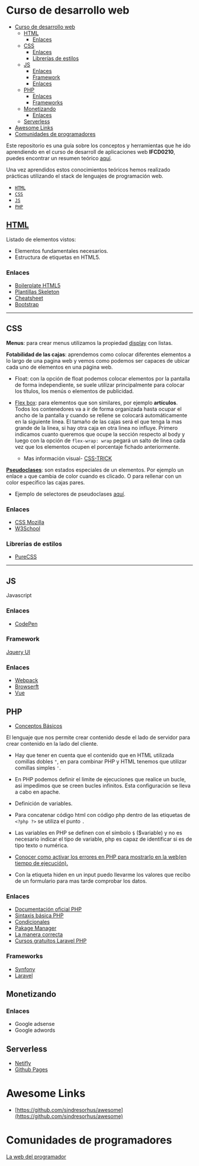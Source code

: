 # Curso de desarrollo web

- [Curso de desarrollo web](#Curso-de-desarrollo-web)
  - [HTML](#HTML)
    - [Enlaces](#Enlaces)
  - [CSS](#CSS)
    - [Enlaces](#Enlaces-1)
    - [Librerías de estilos](#Librer%C3%ADas-de-estilos)
  - [JS](#JS)
    - [Enlaces](#Enlaces-2)
    - [Framework](#Framework)
    - [Enlaces](#Enlaces-3)
  - [PHP](#PHP)
    - [Enlaces](#Enlaces-4)
    - [Frameworks](#Frameworks)
  - [Monetizando](#Monetizando)
    - [Enlaces](#Enlaces-5)
  - [Serverless](#Serverless)
- [Awesome Links](#Awesome-Links)
- [Comunidades de programadores](#Comunidades-de-programadores)

Este repositorio es una guía sobre los conceptos y herramientas que he ido aprendiendo en el curso de desarroll de aplicaciones web **IFCD0210**, puedes encontrar un resumen teórico [aquí](http://sorianotech.github.io).

Una vez aprendidos estos conocimientos teóricos hemos realizado prácticas utilizando el stack de lenguajes de programación web.

- [`HTML`](https://www.w3.org/TR/?tag=html)
- [`CSS`](https://www.w3.org/TR/?tag=css)
- [`JS`](https://en.wikipedia.org/wiki/ECMAScript)
- [`PHP`](https://www.php.net/)

## [HTML](html.md)

Listado de elementos vistos:

- Elementos fundamentales necesarios.
- Estructura de etiquetas en HTML5.

### Enlaces

- [Boilerplate HTML5](https://html5boilerplate.com/)
- [Plantillas Skeleton](http://getskeleton.com/)
- [Cheatsheet](https://htmlcheatsheet.com/)
- [Bootstrap](https://getbootstrap.com/docs/)

---

## CSS

**Menus**: para crear menus utilizamos la propiedad [display](https://www.w3schools.com/css/css_inline-block.asp) con listas.

**Fotabilidad de las cajas**: aprendemos como colocar diferentes elementos a lo largo de una pagina web y vemos como podemos ser capaces de ubicar cada uno de elementos en una página web.

  - Float: con la opción de float podemos colocar elementos por la pantalla de forma independiente, se suele utilizar principalmente para colocar los títulos, los menús o elementos de publicidad.
  
  - [Flex box](https://lenguajecss.com/p/css/propiedades/flexbox): para elementos que son similares, por ejemplo **artículos**. Todos los contenedores va a ir de forma organizada hasta ocupar el ancho de la pantalla y cuando se rellene se colocará automáticamente en la siguiente linea. El tamaño de las cajas será el que tenga la mas grande de la linea, si hay otra caja en otra linea no influye. Primero indicamos cuanto queremos que ocupe la sección respecto al body y luego con la opción de `flex-wrap: wrap` pegará un salto de linea cada vez que los elementos ocupen el porcentaje fichado anteriormente.
    - Mas información visual- [CSS-TRICK](https://css-tricks.com/snippets/css/a-guide-to-flexbox/)

**[Pseudoclases](https://developer.mozilla.org/es/docs/Web/CSS/Pseudo-classes)**: son estados especiales de un elementos. Por ejemplo un enlace `a` que cambia de color cuando es clicado. O para rellenar con un color especifico las cajas pares. 
  - Ejemplo de selectores de pseudoclases [aquí](http://byverdu.es/css3-como-usar-los-selectores-de-las-pseudo-classes-nth-child-nth-of-type-y-not/).

### Enlaces

- [CSS Mozilla](https://developer.mozilla.org/es/docs/Web/CSS)
- [W3School](https://www.w3schools.com/css/default.asp)

### Librerías de estilos

- [PureCSS](https://purecss.io/)

---

## JS

Javascript

### Enlaces

- [CodePen](https://codepen.io)

### Framework

[Jquery UI](https://jqueryui.com/)

### Enlaces

- [Webpack](https://webpack.js.org/)
- [Browserft](http://browserify.org/)
- [Vue](https://vuejs.org/)

## PHP

- [Conceptos Básicos](conceptos_basicos_php.pdf)

El lenguaje que nos permite crear contenido desde el lado de servidor para crear contenido en la lado del cliente.

- Hay que tener en cuenta que el contenido que en HTML utilizada comillas dobles `"`, en para combinar PHP y HTML tenemos que utilizar comillas simples `'`.

- En PHP podemos definir el limite de ejecuciones que realice un bucle, asi impedimos que se creen bucles infinitos. Esta configuración se lleva a cabo en apache.
  
- Definición de variables.
- Para concatenar código html con código php dentro de las etiquetas de `<?php ?>` se utiliza el punto `.`
  
- Las variables en PHP se definen con el símbolo `$` (\$variable) y no es necesario indicar el tipo de variable, php es capaz de identificar si es de tipo texto o numérica.
  
- [Conocer como activar los errores en PHP para mostrarlo en la web(en tiempo de ejecución).](https://www.anerbarrena.com/mostrar-errores-php-608/)
  
- Con la etiqueta hiden en un input puedo llevarme los valores que recibo de un formulario para mas tarde comprobar los datos.

### Enlaces

- [Documentación oficial PHP](https://www.php.net/manual/es/)
- [Sintaxis básica PHP](https://www.php.net/manual/es/language.basic-syntax.phpmode.php)
- [Condicionales](https://www.php.net/manual/es/control-structures.if.php)
- [Pakage Manager](https://packagist.org/)
- [La manera correcta](https://phptherightway.com/)
- [Cursos gratuitos Laravel PHP](https://laracasts.com/)


### Frameworks

- [Synfony](https://symfony.es/)
- [Laravel](https://laravel.com/docs/5.8/installation)

## Monetizando

### Enlaces

- Google adsense
- Google adwords

## Serverless

- [Netifly](https://www.netlify.com/)
- [Github Pages](https://pages.github.com/)

# Awesome Links

- [https://github.com/sindresorhus/awesome](https://github.com/sindresorhus/awesome)

# Comunidades de programadores

[La web del programador](https://www.lawebdelprogramador.com/)
